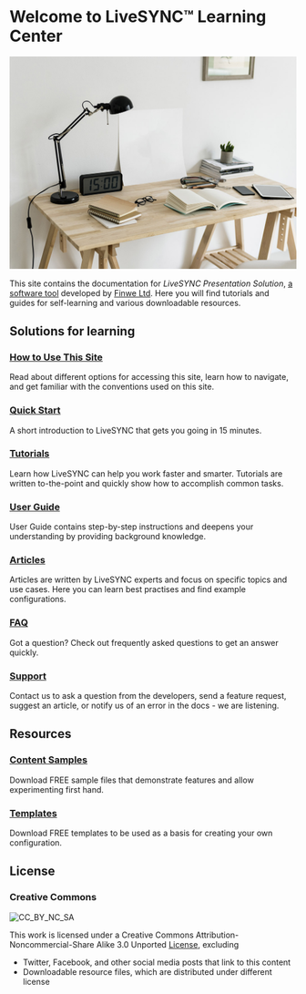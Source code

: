 # Welcome to LiveSYNC™ Learning Center

![Cover](img/StockSnap_HMHAGY1BYE_edited.jpg)

This site contains the documentation for *LiveSYNC Presentation Solution*, [a software tool](http://www.livesync.info) developed by [Finwe Ltd](https://www.finwe.fi). Here you will find tutorials and guides for self-learning and various downloadable resources.

## Solutions for learning

<!--
### Training and certification

Training courses are available at request, even on-site at your company. 
[Contact us](support/support.md) to learn more about upcoming courses and 
LiveSYNC Certified Expert program.
-->

### [How to Use This Site](site_howto/site_howto.md)

Read about different options for accessing this site, learn how to navigate, and get familiar with the conventions used on this site.

### [Quick Start](quick_start/quick_start.md)

A short introduction to LiveSYNC that gets you going in 15 minutes.

### [Tutorials](tutorials/tutorials.md)

Learn how LiveSYNC can help you work faster and smarter. Tutorials are written to-the-point
and quickly show how to accomplish common tasks.

### [User Guide](user_guide/user_guide.md)

User Guide contains step-by-step instructions and deepens your understanding by providing
background knowledge.

### [Articles](articles/articles.md)

Articles are written by LiveSYNC experts and focus on specific topics and use cases. Here
you can learn best practises and find example configurations.

### [FAQ](faq/faq.md)

Got a question? Check out frequently asked questions to get an answer quickly.

### [Support](support/support.md)

Contact us to ask a question from the developers, send a feature
request, suggest an article, or notify us of an error in the docs - we are listening.

## Resources

### [Content Samples](downloads/downloads.md#content-samples)

Download FREE sample files that demonstrate features and allow experimenting first hand.

### [Templates](downloads/downloads.md#templates)

Download FREE templates to be used as a basis for creating your own configuration.

## License

### Creative Commons
![CC_BY_NC_SA](https://i.creativecommons.org/l/by-nc-sa/3.0/80x15.png)

This work is licensed under a Creative Commons Attribution-Noncommercial-Share Alike 3.0 Unported 
[License](http://creativecommons.org/licenses/by-nc-sa/3.0/), excluding

* Twitter, Facebook, and other social media posts that link to this content
* Downloadable resource files, which are distributed under different license

<!--
## Cookies

This site is a static website generated from Markdown format text files. We do not store any data to your computing device using cookies. However, other content linked from this site may do so.

## Privacy

This site is a static website, generated from Markdown format text files. We do not store any data from your visits on this site on our servers.
-->
